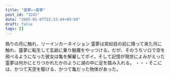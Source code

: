 ```yaml
---
title: "霊夢←→靈夢"
post_id: "3241"
date: "2005-01-07T22:33:44+09:00"
draft: false
tags: []
---
```



偽りの月に触れ、リーインカーネイション 霊夢は突如目の前に降って来た月に触れ、靈夢に転生して玄爺に乗り魅魔をやっつける。だが、そのうちソロで空を飛べるようになった彼女は亀を解雇してポイ。そして記憶が現世によみがえった霊夢は何かにとりつかれたかのように湖の中に足を踏み入れる。 ・・・そこには、かつて天空を駆ける、かつて亀だった物体があった。
